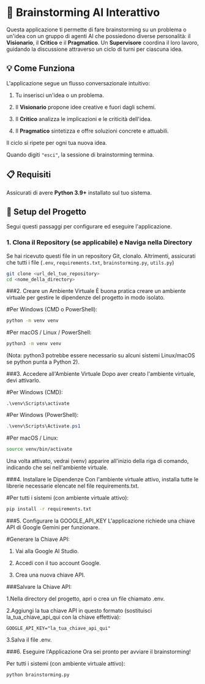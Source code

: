 # 🧠 Brainstorming AI Interattivo

Questa applicazione ti permette di fare brainstorming su un problema o un'idea con un gruppo di agenti AI che possiedono diverse personalità: il **Visionario**, il **Critico** e il **Pragmatico**. Un **Supervisore** coordina il loro lavoro, guidando la discussione attraverso un ciclo di turni per ciascuna idea.

## 💡 Come Funziona

L'applicazione segue un flusso conversazionale intuitivo:

1.  Tu inserisci un'idea o un problema.

2.  Il **Visionario** propone idee creative e fuori dagli schemi.

3.  Il **Critico** analizza le implicazioni e le criticità dell'idea.

4.  Il **Pragmatico** sintetizza e offre soluzioni concrete e attuabili.

Il ciclo si ripete per ogni tua nuova idea.

Quando digiti `"esci"`, la sessione di brainstorming termina.

## 📋 Requisiti

Assicurati di avere **Python 3.9+** installato sul tuo sistema.

## 🚀 Setup del Progetto

Segui questi passaggi per configurare ed eseguire l'applicazione.

### 1. Clona il Repository (se applicabile) e Naviga nella Directory

Se hai ricevuto questi file in un repository Git, clonalo. Altrimenti, assicurati che tutti i file (`.env`, `requirements.txt`, `brainstorming.py`, `utils.py`)

```bash
git clone <url_del_tuo_repository>
cd <nome_della_directory>
```

###2. Creare un Ambiente Virtuale
È buona pratica creare un ambiente virtuale per gestire le dipendenze del progetto in modo isolato.

#Per Windows (CMD o PowerShell):
```bash
python -m venv venv
```

#Per macOS / Linux / PowerShell:
```bash
python3 -m venv venv
```
(Nota: python3 potrebbe essere necessario su alcuni sistemi Linux/macOS se python punta a Python 2).


###3. Accedere all'Ambiente Virtuale
Dopo aver creato l'ambiente virtuale, devi attivarlo.

#Per Windows (CMD):
```DOS
.\venv\Scripts\activate
```

#Per Windows (PowerShell):
```PowerShell
.\venv\Scripts\Activate.ps1
```

#Per macOS / Linux:
```Bash
source venv/bin/activate
```
Una volta attivato, vedrai (venv) apparire all'inizio della riga di comando, indicando che sei nell'ambiente virtuale.


###4. Installare le Dipendenze
Con l'ambiente virtuale attivo, installa tutte le librerie necessarie elencate nel file requirements.txt.

#Per tutti i sistemi (con ambiente virtuale attivo):
```Bash
pip install -r requirements.txt
```

###5. Configurare la GOOGLE_API_KEY
L'applicazione richiede una chiave API di Google Gemini per funzionare.

#Generare la Chiave API:

1. Vai alla Google AI Studio.

2. Accedi con il tuo account Google.

3. Crea una nuova chiave API.

###Salvare la Chiave API:

1.Nella directory del progetto, apri o crea un file chiamato .env.

2.Aggiungi la tua chiave API in questo formato (sostituisci la_tua_chiave_api_qui con la chiave effettiva):

```Plaintext
GOOGLE_API_KEY="la_tua_chiave_api_qui"
```
3.Salva il file .env.

###6. Eseguire l'Applicazione
Ora sei pronto per avviare il brainstorming!

Per tutti i sistemi (con ambiente virtuale attivo):
```Bash
python brainstorming.py
```





